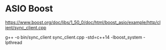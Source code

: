 # ASIO Boost

https://www.boost.org/doc/libs/1_50_0/doc/html/boost_asio/example/http/client/sync_client.cpp

g++ -o bin/sync_client sync_client.cpp -std=c++14 -lboost_system -lpthread